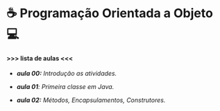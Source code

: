 # :coffee: Programação Orientada a Objeto :computer:

#### >>> lista de aulas <<<

- _**aula 00:** Introdução as atividades._

- _**aula 01**: Primeira classe em Java._

- _**aula 02:** Métodos, Encapsulamentos, Construtores._
